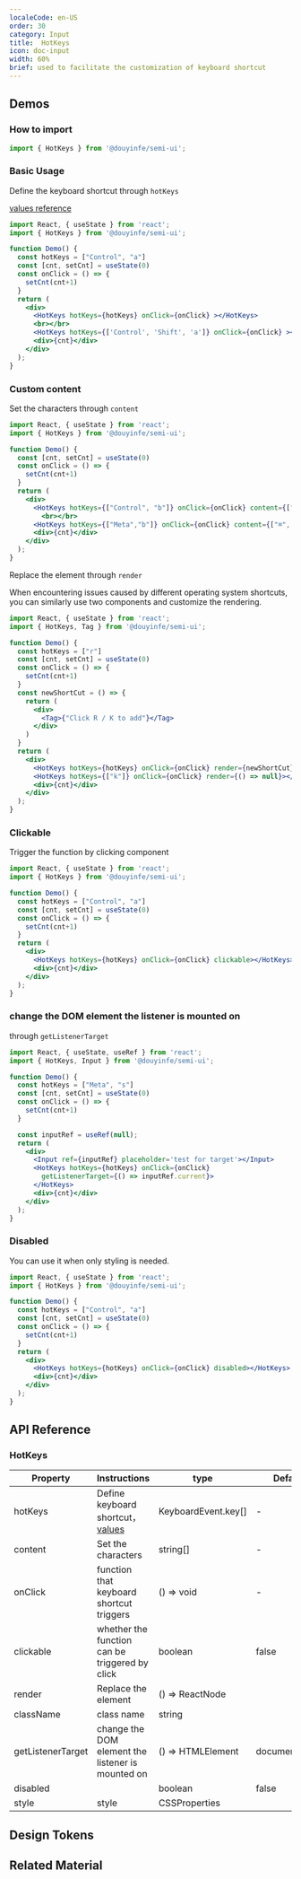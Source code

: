 ```yaml
---
localeCode: en-US
order: 30
category: Input
title:  HotKeys
icon: doc-input
width: 60%
brief: used to facilitate the customization of keyboard shortcut
---
```



## Demos

### How to import

```jsx import 
import { HotKeys } from '@douyinfe/semi-ui';
```

### Basic Usage

Define the keyboard shortcut through `hotKeys`

[values reference](https://developer.mozilla.org/en-US/docs/Web/API/UI_Events/Keyboard_event_key_values)

```jsx live=true
import React, { useState } from 'react';
import { HotKeys } from '@douyinfe/semi-ui';

function Demo() {
  const hotKeys = ["Control", "a"]
  const [cnt, setCnt] = useState(0)
  const onClick = () => {
    setCnt(cnt+1)
  }
  return (
    <div>
      <HotKeys hotKeys={hotKeys} onClick={onClick} ></HotKeys>
      <br></br>
      <HotKeys hotKeys={['Control', 'Shift', 'a']} onClick={onClick} ></HotKeys>
      <div>{cnt}</div>
    </div>
  );
}
```

### Custom content

Set the characters through `content`

```jsx live=true
import React, { useState } from 'react';
import { HotKeys } from '@douyinfe/semi-ui';

function Demo() {
  const [cnt, setCnt] = useState(0)
  const onClick = () => {
    setCnt(cnt+1)
  }
  return (
    <div>
      <HotKeys hotKeys={["Control", "b"]} onClick={onClick} content={["Ctrl", "B"]}></HotKeys>
        <br></br>
      <HotKeys hotKeys={["Meta","b"]} onClick={onClick} content={["⌘", "B"]}></HotKeys>
      <div>{cnt}</div>
    </div>
  );
}
```

Replace the element through `render`

When encountering issues caused by different operating system shortcuts, you can similarly use two components and customize the rendering.
```jsx live=true
import React, { useState } from 'react';
import { HotKeys, Tag } from '@douyinfe/semi-ui';

function Demo() {
  const hotKeys = ["r"]
  const [cnt, setCnt] = useState(0)
  const onClick = () => {
    setCnt(cnt+1)
  }
  const newShortCut = () => {
    return (
      <div>
        <Tag>{"Click R / K to add"}</Tag>
      </div>
    )
  }
  return (
    <div>
      <HotKeys hotKeys={hotKeys} onClick={onClick} render={newShortCut}></HotKeys>
      <HotKeys hotKeys={["k"]} onClick={onClick} render={() => null}></HotKeys>
      <div>{cnt}</div>
    </div>
  );
}
```

### Clickable

Trigger the function by clicking component
```jsx live=true
import React, { useState } from 'react';
import { HotKeys } from '@douyinfe/semi-ui';

function Demo() {
  const hotKeys = ["Control", "a"]
  const [cnt, setCnt] = useState(0)
  const onClick = () => {
    setCnt(cnt+1)
  }
  return (
    <div>
      <HotKeys hotKeys={hotKeys} onClick={onClick} clickable></HotKeys>
      <div>{cnt}</div>
    </div>
  );
}
```

### change the DOM element the listener is mounted on
through `getListenerTarget`
```jsx live=true
import React, { useState, useRef } from 'react';
import { HotKeys, Input } from '@douyinfe/semi-ui';

function Demo() {
  const hotKeys = ["Meta", "s"]
  const [cnt, setCnt] = useState(0)
  const onClick = () => {
    setCnt(cnt+1)
  }

  const inputRef = useRef(null);
  return (
    <div>
      <Input ref={inputRef} placeholder='test for target'></Input>
      <HotKeys hotKeys={hotKeys} onClick={onClick} 
        getListenerTarget={() => inputRef.current}>
      </HotKeys>
      <div>{cnt}</div>
    </div>
  );
}
```

### Disabled
You can use it when only styling is needed.

```jsx live=true
import React, { useState } from 'react';
import { HotKeys } from '@douyinfe/semi-ui';

function Demo() {
  const hotKeys = ["Control", "a"]
  const [cnt, setCnt] = useState(0)
  const onClick = () => {
    setCnt(cnt+1)
  }
  return (
    <div>
      <HotKeys hotKeys={hotKeys} onClick={onClick} disabled></HotKeys>
      <div>{cnt}</div>
    </div>
  );
}
```

## API Reference

### HotKeys


| Property          | Instructions                                                                                                                                                                                  | type                            | Default   |
|-------------------|-----------------------------------------------------------------------------------------------------------------------------------------------------------------------------------------------|---------------------------------|-----------|
| hotKeys  | Define keyboard shortcut，[values](https://developer.mozilla.org/en-US/docs/Web/API/UI_Events/Keyboard_event_key_values)                                          | KeyboardEvent.key[]                          | -         |
| content | Set the characters                                         | string[]                          | -         |
| onClick        | function that keyboard shortcut triggers                                                             |   () => void                      |    -       |
| clickable       | whether the function can be triggered by click                                                              | boolean                       |   false       |
| render        |    Replace the element                                               | () => ReactNode                        |           |
| className         | class name                                                                  | string                          |           |
| getListenerTarget         | change the DOM element the listener is mounted on            | () => HTMLElement                       |  document.body         |
| disabled          |                                                   | boolean                         | false     |
| style             | style                                                                  | CSSProperties                   |           |

## Design Tokens
<DesignToken/>

<!-- ## Related Material
```material
44, 46
``` -->

## Related Material
<semi-material-list code="46"></semi-material-list>
